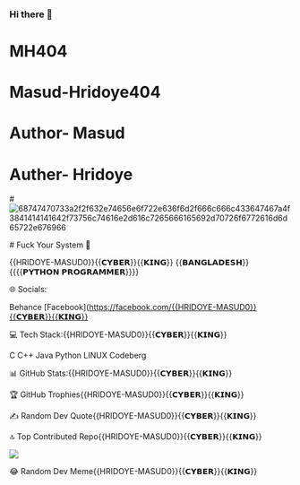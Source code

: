 ### Hi there 👋
# MH404
# Masud-Hridoye404
# Author- Masud
# Auther- Hridoye 
#![68747470733a2f2f632e74656e6f722e636f6d2f666c666c433647467a4f3841414141642f73756c74616e2d616c7265666165692d70726f6772616d6d65722e676966]()

#![]() Fuck Your System 🖕


{{HRIDOYE-MASUD0}}{{𝗖𝗬𝗕𝗘𝗥}}{{𝗞𝗜𝗡𝗚}} {{𝗕𝗔𝗡𝗚𝗟𝗔𝗗𝗘𝗦𝗛}}{{{{𝗣𝗬𝗧𝗛𝗢𝗡 𝗣𝗥𝗢𝗚𝗥𝗔𝗠𝗠𝗘𝗥}}}}

🌐 Socials:

Behance [Facebook](https://facebook.com/{{HRIDOYE-MASUD0}}{{𝗖𝗬𝗕𝗘𝗥}}{{𝗞𝗜𝗡𝗚}}

💻 Tech Stack:{{HRIDOYE-MASUD0}}{{𝗖𝗬𝗕𝗘𝗥}}{{𝗞𝗜𝗡𝗚}}

C C++ Java Python LINUX Codeberg

📊 GitHub Stats:{{HRIDOYE-MASUD0}}{{𝗖𝗬𝗕𝗘𝗥}}{{𝗞𝗜𝗡𝗚}}

🏆 GitHub Trophies{{HRIDOYE-MASUD0}}{{𝗖𝗬𝗕𝗘𝗥}}{{𝗞𝗜𝗡𝗚}}

✍️ Random Dev Quote{{HRIDOYE-MASUD0}}{{𝗖𝗬𝗕𝗘𝗥}}{{𝗞𝗜𝗡𝗚}}

🔝 Top Contributed Repo{{HRIDOYE-MASUD0}}{{𝗖𝗬𝗕𝗘𝗥}}{{𝗞𝗜𝗡𝗚}}

![](https://github-contributor-stats.{{HRIDOYE-MASUD0}}vercel.app/api?username=ariyan5140&limit=5&theme=dark&combine_all_yearly_contributions=true)

😂 Random Dev Meme{{HRIDOYE-MASUD0}}{{𝗖𝗬𝗕𝗘𝗥}}{{𝗞𝗜𝗡𝗚}}
